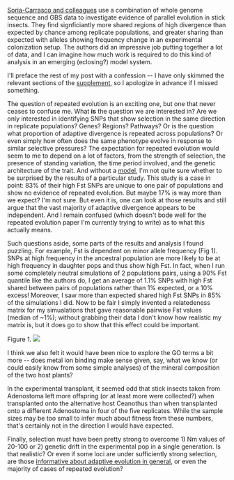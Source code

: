 
[Soria-Carrasco and colleagues](http://www.sciencemag.org/content/344/6185/738.abstract) use a combination of whole genome sequence and GBS data to investigate evidence of parallel evolution in stick insects.  They find signficiantly more shared regions of high divergence than expected by chance among replicate populations, and greater sharing than expected with alleles showing frequency change in an experimental colonization setup. The authors did an impressive job putting together a lot of data, and I can imagine how much work is required to do this kind of analysis in an emerging (eclosing?) model system.

I'll preface the rest of my post with a confession -- I have only skimmed the relevant sections of the [supplement](http://www.sciencemag.org/content/suppl/2014/05/14/344.6185.738.DC1/Soria-Carrasco.SM.pdf), so I apologize in advance if I missed something.

The question of repeated evolution is an exciting one, but one that never ceases to confuse me.  What **is** the question we are interested in?  Are we only interested in identifying SNPs that show selection in the same direction in replicate populations? Genes? Regions? Pathways? Or is the question what proportion of adaptive divergence is repeated across populations? Or even simply how often does the same phenotype evolve in response to similar selective pressures? The expectation for repeated evolution would seem to me to depend on a lot of factors, from the strength of selection, the presence of standing variation, the time period involved, and the genetic architecture of the trait. And without a [model](http://www.ncbi.nlm.nih.gov/pmc/articles/PMC2954473/), I'm not quite sure whether to be surprised by the results of a particular study. This study is a case in point: 83% of their high Fst SNPs are unique to one pair of populations and show no evidence of repeated evolution. But maybe 17% is way more than we expect? I'm not sure. But even it is, one can look at those results and still argue that the vast majority of adaptive divergence appears to be independent. And I remain confused (which doesn't bode well for the repeated evolution paper I'm currently trying to write) as to what this actually means.

Such questions aside, some parts of the results and analysis I found puzzling. For example, Fst is dependent on minor allele frequency (Fig 1). SNPs at high frequency in the ancestral population are more likely to be at high frequency in daughter pops and thus show high Fst.  In fact, when I run some completely neutral simulations of 2 populations pairs, using a 90% Fst quantile like the authors do, I get an average of 1.1% SNPs  with high Fst shared between pairs of populations rather than 1% expected, or a 10% excess!  Moreover, I saw more than expected shared high Fst SNPs in 85% of the simulations I did. Now to be fair I simply invented a relatedeness matrix for my simualations that gave reasonable pairwise Fst values (median of ~1%); without grabbing their data I don't know how realistic my matrix is, but it does go to show that this effect could be important.  

Figure 1. ![](http://www.rilab.org/images/Rplot01.png)

I think we also felt it would have been nice to explore the GO terms a bit more -- does metal ion binding make sense given, say, what we know (or could easily know from some simple analyses) of the mineral composition of the two host plants?

In the experimental transplant, it seemed odd that stick insects taken from Adenostoma left more offspring (or at least more were collected?) when transplanted onto the alternative host Ceanothus than when transplanted onto a different Adenostoma in four of the five replicates. While the sample sizes may be too small to infer much about fitness from these numbers, that's certainly not in the direction I would have expected.

Finally, selection must have been pretty strong to overcome 1) Nm values of 20-100 or 2) genetic drift in the experimental pop in a single generation. Is that realistic? Or even if some loci are under sufficiently strong selection, are those [informative about adaptive evolution in general](http://www.ncbi.nlm.nih.gov/pubmed/22220860), or even the majority of cases of repeated evolution?




